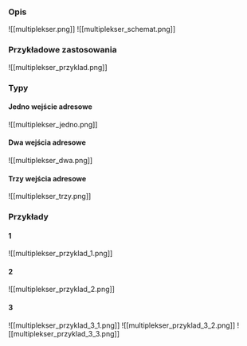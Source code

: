 ### Opis
![[multiplekser.png]]
![[multiplekser_schemat.png]]

### Przykładowe zastosowania
![[multiplekser_przyklad.png]]

### Typy
#### Jedno wejście adresowe
![[multiplekser_jedno.png]]

#### Dwa wejścia adresowe
![[multiplekser_dwa.png]]

#### Trzy wejścia adresowe
![[multiplekser_trzy.png]]

### Przykłady
#### 1
![[multiplekser_przyklad_1.png]]

#### 2
![[multiplekser_przyklad_2.png]]

#### 3
![[multiplekser_przyklad_3_1.png]]
![[multiplekser_przyklad_3_2.png]]
![[multiplekser_przyklad_3_3.png]]
